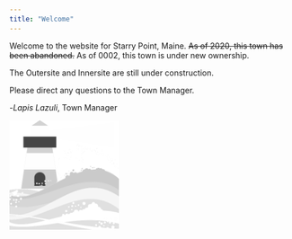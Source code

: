 ```yaml
---
title: "Welcome"
---
```


Welcome to the website for Starry Point, Maine. <s>As of 2020, this town has been abandoned.</s> As of 0002, this town is under new ownership. 

The Outersite and Innersite are still under construction.

Please direct any questions to the Town Manager.

-*Lapis Lazuli*, Town Manager

<img src="/img/starrypoint.png" title="Starry Point Lighthouse 1993" width="195">
